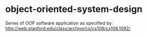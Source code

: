 # object-oriented-system-design
Series of OOP software application as specified by: http://web.stanford.edu/class/archive/cs/cs108/cs108.1092/
